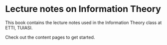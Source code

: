 Lecture notes on Information Theory
============================

This book contains the lecture notes used in the Information Theory
class at ETTI, TUIASI.

Check out the content pages to get started.
